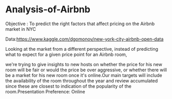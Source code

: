 # Analysis-of-Airbnb 
Objective : To predict the right factors that affect pricing on the Airbnb market in NYC

Data:​​https://www.kaggle.com/dgomonov/new-york-city-airbnb-open-data

Looking at the market from a different perspective, instead of predicting what to expect for a given price point for an Airbnb room,

we're trying to give insights to new hosts on whether the price for his new room will be fair or would the price be over aggressive, or whether there will be a market for his new room once it's online.Our main targets will include the availability of the room throughout the year and review accumulated since these are closest to indication of the popularity of the room.Presentation Preference:​ Online
 